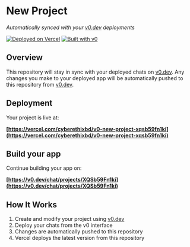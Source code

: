 # New Project

*Automatically synced with your [v0.dev](https://v0.dev) deployments*

[![Deployed on Vercel](https://img.shields.io/badge/Deployed%20on-Vercel-black?style=for-the-badge&logo=vercel)](https://vercel.com/cyberethixbd/v0-new-project-xqsb59fn1ki)
[![Built with v0](https://img.shields.io/badge/Built%20with-v0.dev-black?style=for-the-badge)](https://v0.dev/chat/projects/XQSb59Fn1ki)

## Overview

This repository will stay in sync with your deployed chats on [v0.dev](https://v0.dev).
Any changes you make to your deployed app will be automatically pushed to this repository from [v0.dev](https://v0.dev).

## Deployment

Your project is live at:

**[https://vercel.com/cyberethixbd/v0-new-project-xqsb59fn1ki](https://vercel.com/cyberethixbd/v0-new-project-xqsb59fn1ki)**

## Build your app

Continue building your app on:

**[https://v0.dev/chat/projects/XQSb59Fn1ki](https://v0.dev/chat/projects/XQSb59Fn1ki)**

## How It Works

1. Create and modify your project using [v0.dev](https://v0.dev)
2. Deploy your chats from the v0 interface
3. Changes are automatically pushed to this repository
4. Vercel deploys the latest version from this repository